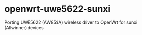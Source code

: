 # openwrt-uwe5622-sunxi
Porting UWE5622 (AW859A) wireless driver to OpenWrt for sunxi (Allwinner) devices
